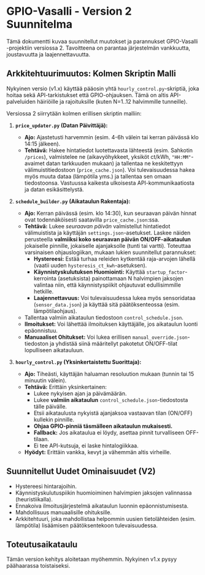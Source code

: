 # GPIO-Vasalli - Version 2 Suunnitelma

Tämä dokumentti kuvaa suunnitellut muutokset ja parannukset GPIO-Vasalli -projektiin versiossa 2. Tavoitteena on parantaa järjestelmän vankkuutta, joustavuutta ja laajennettavuutta.

## Arkkitehtuurimuutos: Kolmen Skriptin Malli

Nykyinen versio (v1.x) käyttää pääosin yhtä `hourly_control.py`-skriptiä, joka hoitaa sekä API-tarkistukset että GPIO-ohjauksen. Tämä on altis API-palveluiden häiriöille ja rajoituksille (kuten N=1..12 halvimmille tunneille).

Versiossa 2 siirrytään kolmen erillisen skriptin malliin:

1.  **`price_updater.py` (Datan Päivittäjä):**
    * **Ajo:** Ajastetusti harvemmin (esim. 4-6h välein tai kerran päivässä klo 14:15 jälkeen).
    * **Tehtävä:** Hakee hintatiedot luotettavasta lähteestä (esim. Sahkotin `/prices`), valmistelee ne (aikavyöhykkeet, yksiköt ct/kWh, `"HH:MM"`-avaimet datan tarkkuuden mukaan) ja tallentaa ne keskitettyyn välimuistitiedostoon (`price_cache.json`). Voi tulevaisuudessa hakea myös muuta dataa (lämpötila yms.) ja tallentaa sen omaan tiedostoonsa. Vastuussa kaikesta ulkoisesta API-kommunikaatiosta ja datan esikäsittelystä.

2.  **`schedule_builder.py` (Aikataulun Rakentaja):**
    * **Ajo:** Kerran päivässä (esim. klo 14:30), kun seuraavan päivän hinnat ovat todennäköisesti saatavilla `price_cache.json`:ssa.
    * **Tehtävä:** Lukee *seuraavan päivän* valmistellut hintatiedot välimuistista ja käyttäjän `settings.json`-asetukset. Laskee näiden perusteella **valmiiksi koko seuraavan päivän ON/OFF-aikataulun** jokaiselle pinnille, jokaiselle ajanjaksolle (tunti tai vartti). Toteuttaa varsinaisen ohjauslogiikan, mukaan lukien suunnitellut parannukset:
        * **Hystereesi:** Estää turhaa releiden kytkentää raja-arvojen lähellä (vaatii uuden `hysteresis_ct_kwh`-asetuksen).
        * **Käynnistyskulutuksen Huomiointi:** Käyttää `startup_factor`-kerrointa (asetuksista) painottamaan N halvimpien jaksojen valintaa niin, että käynnistyspiikit ohjautuvat edullisimmille hetkille.
        * **Laajennettavuus:** Voi tulevaisuudessa lukea myös sensoridataa (`sensor_data.json`) ja käyttää sitä päätöksenteossa (esim. lämpötilaohjaus).
    * Tallentaa valmiin aikataulun tiedostoon `control_schedule.json`.
    * **Ilmoitukset:** Voi lähettää ilmoituksen käyttäjälle, jos aikataulun luonti epäonnistuu.
    * **Manuaaliset Ohitukset:** Voi lukea erillisen `manual_override.json`-tiedoston ja yhdistää siinä määritellyt pakotetut ON/OFF-tilat lopulliseen aikatauluun.

3.  **`hourly_control.py` (Yksinkertaistettu Suorittaja):**
    * **Ajo:** Tiheästi, käyttäjän haluaman resoluution mukaan (tunnin tai 15 minuutin välein).
    * **Tehtävä:** Erittäin yksinkertainen:
        * Lukee nykyisen ajan ja päivämäärän.
        * Lukee **valmiin aikataulun** `control_schedule.json`-tiedostosta tälle päivälle.
        * Etsii aikataulusta nykyistä ajanjaksoa vastaavan tilan (ON/OFF) kullekin pinnille.
        * **Ohjaa GPIO-pinniä täsmälleen aikataulun mukaisesti.**
        * **Fallback:** Jos aikataulua ei löydy, asettaa pinnit turvalliseen OFF-tilaan.
        * Ei tee API-kutsuja, ei laske hintalogiikkaa.
    * **Hyödyt:** Erittäin vankka, kevyt ja vähemmän altis virheille.

## Suunnitellut Uudet Ominaisuudet (V2)

* Hystereesi hintarajoihin.
* Käynnistyskulutuspiikin huomioiminen halvimpien jaksojen valinnassa (heuristiikalla).
* Ennakoiva ilmoitusjärjestelmä aikataulun luonnin epäonnistumisesta.
* Mahdollisuus manuaalisille ohituksille.
* Arkkitehtuuri, joka mahdollistaa helpommin uusien tietolähteiden (esim. lämpötila) lisäämisen päätöksentekoon tulevaisuudessa.

## Toteutusaikataulu

Tämän version kehitys aloitetaan myöhemmin. Nykyinen v1.x pysyy päähaarassa toistaiseksi.
